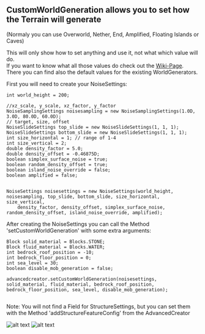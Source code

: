 ## CustomWorldGeneration allows you to set how the Terrain will generate <br> 
(Normaly you can use Overworld, Nether, End, Amplified, Floating Islands or Caves)

This will only show how to set anything and use it, not what which value will do. <br>
If you want to know what all those values do check out the [Wiki-Page].
There you can find also the default values for the existing WorldGenerators.

First you will need to create your NoiseSettings:
```
int world_height = 200; 
			
//xz_scale, y_scale, xz_factor, y_factor
NoiseSamplingSettings noisesampling = new NoiseSamplingSettings(1.0D, 3.0D, 80.0D, 60.0D);
// target, size, offset
NoiseSlideSettings top_slide = new NoiseSlideSettings(1, 1, 1);
NoiseSlideSettings bottom_slide = new NoiseSlideSettings(1, 1, 1);
int size_horizontal = 1; // range of 1-4
int size_vertical = 2;
double density_factor = 5.0; 
double density_offset = -0.46875D;
boolean simplex_surface_noise = true;
boolean random_density_offset = true;
boolean island_noise_override = false;
boolean amplified = false;


NoiseSettings noisesettings = new NoiseSettings(world_height, noisesampling, top_slide, bottom_slide, size_horizontal, size_vertical,
    density_factor, density_offset, simplex_surface_noise, random_density_offset, island_noise_override, amplified);

```

After creating the NoiseSettings you can call the Method 'setCustomWorldGeneration' with some extra arguments:
```
Block solid_material = Blocks.STONE;
Block fluid_material = Blocks.WATER;
int bedrock_roof_position = -10;
int bedrock_floor_position = 0;
int sea_level = 30;
boolean disable_mob_generation = false;

advancedcreator.setCustomWorldGeneration(noisesettings, solid_material, fluid_material, bedrock_roof_position, bedrock_floor_position, sea_level, disable_mob_generation);
			
```
Note: You will not find a Field for StructureSettings, but you can set them with the Method 'addStructureFeatureConfig' from the AdvancedCreator


![alt text](https://timcloud.ddns.net/github/wg1.png)
![alt text](https://timcloud.ddns.net/github/wg2.png)

[Wiki-Page]: https://minecraft.gamepedia.com/Custom_world_generation#Noise_settings
